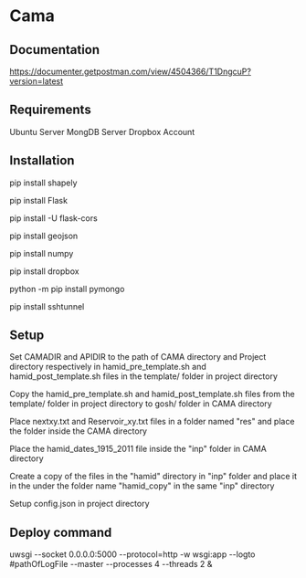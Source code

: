 # Cama

## Documentation ##
https://documenter.getpostman.com/view/4504366/T1DngcuP?version=latest 

## Requirements ##
Ubuntu Server
MongDB Server
Dropbox Account

## Installation ##
pip install shapely

pip install Flask

pip install -U flask-cors

pip install geojson

pip install numpy

pip install dropbox

python -m pip install pymongo

pip install sshtunnel

## Setup ##
Set CAMADIR and APIDIR to the path of CAMA directory and Project directory respectively in hamid_pre_template.sh and hamid_post_template.sh 
files in the template/ folder in project directory

Copy the hamid_pre_template.sh and hamid_post_template.sh files from the template/ folder in project directory to gosh/ folder in CAMA directory

Place nextxy.txt and Reservoir_xy.txt files in a folder named "res" and place the folder inside the CAMA directory

Place the hamid_dates_1915_2011 file inside the "inp" folder in CAMA directory

Create a copy of the files in the "hamid" directory in "inp" folder and place it in the under the folder name "hamid_copy" in the same "inp" directory 

Setup config.json in project directory

## Deploy command ##
uwsgi --socket 0.0.0.0:5000 --protocol=http -w wsgi:app --logto #pathOfLogFile --master --processes 4 --threads 2 &


